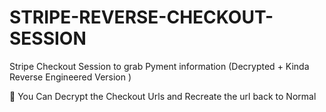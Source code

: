 # STRIPE-REVERSE-CHECKOUT-SESSION

Stripe Checkout Session to grab Pyment information (Decrypted + Kinda Reverse Engineered Version )

🎯 You Can Decrypt the Checkout Urls and Recreate the url back to Normal 
